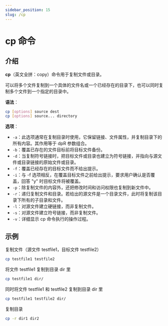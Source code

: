 ```yaml
---
sidebar_position: 15
slug: /cp
---
```


# cp 命令



## 介绍

**cp**（英文全拼：copy）命令用于复制文件或目录。

可以将多个文件复制到一个具体的文件名或一个已经存在的目录下，也可以同时复制多个文件到一个指定的目录中。

**语法**：

```bash
cp [options] source dest
cp [options] source... directory
```

**选项**：

- `-a`：此选项通常在复制目录时使用，它保留链接、文件属性，并复制目录下的所有内容。其作用等于 dpR 参数组合。
- `-b`：覆盖已存在的文件目标前将目标文件备份。
- `-d`：当复制符号链接时，把目标文件或目录也建立为符号链接，并指向与源文件或目录链接的原始文件或目录。
- `-f`：覆盖已经存在的目标文件而不给出提示。
- `-i`：与 -f 选项相反，在覆盖目标文件之前给出提示，要求用户确认是否覆盖，回答 "y" 时目标文件将被覆盖。
- `-p`：除复制文件的内容外，还把修改时间和访问权限也复制到新文件中。
- `-r`：递归复制文件和目录。若给出的源文件是一个目录文件，此时将复制该目录下所有的子目录和文件。
- `-l`：对源文件建立硬链接，而非复制文件。
- `-s`：对源文件建立符号链接，而非复制文件。
- `-v`：详细显示 cp 命令执行的操作过程。



## 示例

复制文件（源文件 testfile1，目标文件 testfile2）

```bash
cp testfile1 testfile2
```

将文件 testfile1 复制到目录 dir 里

```bash
cp testfile1 dir/
```

同时将文件 testfile1 和 testfile2 复制到目录 dir 里

```bash
cp testfile1 testfile2 dir/
```

复制目录

```bash
cp -r dir1 dir2
```

